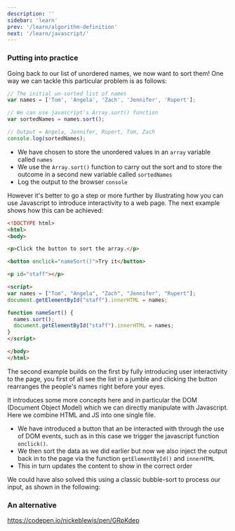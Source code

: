 ```yaml
---
description: ''
sidebar: 'learn'
prev: '/learn/algorithm-definition'
next: '/learn/javascript/'
---
```


### Putting into practice

Going back to our list of unordered names, we now want to sort them! One way we can tackle this particular problem is as follows:

```js
// The initial un-sorted list of names
var names = ['Tom', 'Angela', 'Zach', 'Jennifer', 'Rupert']; 

// We can use javascript's Array.sort() function
var sortedNames = names.sort();

// Output = Angela, Jennifer, Rupert, Tom, Zach
console.log(sortedNames);
```

- We have chosen to store the unordered values in an ``array`` variable called ``names``
- We use the ``Array.sort()`` function to carry out the sort and to store the outcome in a second new variable called ``sortedNames``
- Log the output to the browser ``console``

However it's better to go a step or more further by illustrating how you can use Javascript to introduce interactivity to a web page. The next example shows how this can be achieved:

```html
<!DOCTYPE html>
<html>
<body>

<p>Click the button to sort the array.</p>

<button onclick="nameSort()">Try it</button>

<p id="staff"></p>

<script>
var names = ["Tom", "Angela", "Zach", "Jennifer", "Rupert"];
document.getElementById("staff").innerHTML = names;

function nameSort() {
  names.sort();
  document.getElementById("staff").innerHTML = names;
}
</script>

</body>
</html>
```

The second example builds on the first by fully introducing user interactivity to the page, you first of all see the list in a jumble and clicking the button rearranges the people's names right before your eyes.

It introduces some more concepts here and in particular the DOM (Document Object Model) which we can directly manipulate with Javascript. Here we combine HTML and JS into one single file. 

- We have introduced a button that an be interacted with through the use of DOM events, such as in this case we trigger the javascript function ``onclick()``.
- We then sort the data as we did earlier but now we also inject the output back in to the page via the function ``getElementById()`` and ``innerHTML``
- This in turn updates the content to show in the correct order

We could have also solved this using a classic bubble-sort to process our input, as shown in the following:

### An alternative

https://codepen.io/nickeblewis/pen/GRpKdep